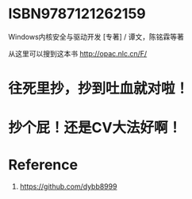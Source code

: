 # ISBN9787121262159
Windows内核安全与驱动开发 [专著] / 谭文，陈铭霖等著

从这里可以搜到这本书 http://opac.nlc.cn/F/


# 往死里抄，抄到吐血就对啦！
# 抄个屁！还是CV大法好啊！

# Reference
1. https://github.com/dybb8999
